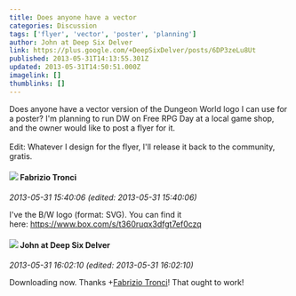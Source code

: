 ```yaml
---
title: Does anyone have a vector
categories: Discussion
tags: ['flyer', 'vector', 'poster', 'planning']
author: John at Deep Six Delver
link: https://plus.google.com/+DeepSixDelver/posts/6DP3zeLu8Ut
published: 2013-05-31T14:13:55.301Z
updated: 2013-05-31T14:50:51.000Z
imagelink: []
thumblinks: []
---
```


Does anyone have a vector version of the Dungeon World logo I can use for a poster? I&#39;m planning to run DW on Free RPG Day at a local game shop, and the owner would like to post a flyer for it.<br /><br />Edit: Whatever I design for the flyer, I&#39;ll release it back to the community, gratis.
<div id='comment z13ywr4gek22hd5cz22tgbjhbom3v12sk'>
  <h4><img src='{{site.baseurl}}//images/avatars/109643445264407500730_photo.jpg'> Fabrizio Tronci</h4>
      <p><cite>2013-05-31 15:40:06 (edited: 2013-05-31 15:40:06)</cite></p>
        <p>I&#39;ve the B/W logo (format: SVG). You can find it here: <a href="https://www.box.com/s/t360ruqx3dfgt7ef0czq" class="ot-anchor">https://www.box.com/s/t360ruqx3dfgt7ef0czq</a></p>
</div>
        

<div id='comment z13ywr4gek22hd5cz22tgbjhbom3v12sk'>
  <h4><img src='{{site.baseurl}}//images/avatars/104675236432730777219_photo.jpg'> John at Deep Six Delver</h4>
      <p><cite>2013-05-31 16:02:10 (edited: 2013-05-31 16:02:10)</cite></p>
        <p>Downloading now. Thanks <span class="proflinkWrapper"><span class="proflinkPrefix">+</span><a class="proflink" href="https://plus.google.com/109643445264407500730" oid="109643445264407500730">Fabrizio Tronci</a></span>! That ought to work! </p>
</div>
        